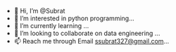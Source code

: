 - 👋 Hi, I’m @Subrat
- 👀 I’m interested in python programming...
- 🌱 I’m currently learning ...
- 💞️ I’m looking to collaborate on data engineering ...
- 📫 Reach me through Email ssubrat327@gmail.com...

<!---
Subrat is a ✨ special ✨ repository because its `README.md` (this file) appears on your GitHub profile.
You can click the Preview link to take a look at your changes.
--->
